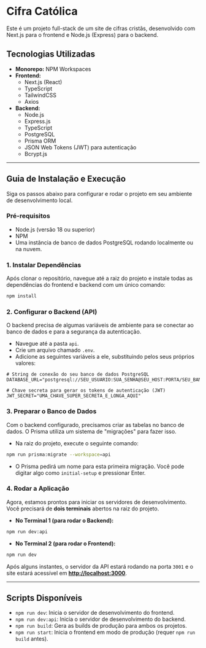 # Cifra Católica

Este é um projeto full-stack de um site de cifras cristãs, desenvolvido com Next.js para o frontend e Node.js (Express) para o backend.

## Tecnologias Utilizadas

- **Monorepo:** NPM Workspaces
- **Frontend:**
  - Next.js (React)
  - TypeScript
  - TailwindCSS
  - Axios
- **Backend:**
  - Node.js
  - Express.js
  - TypeScript
  - PostgreSQL
  - Prisma ORM
  - JSON Web Tokens (JWT) para autenticação
  - Bcrypt.js

---

## Guia de Instalação e Execução

Siga os passos abaixo para configurar e rodar o projeto em seu ambiente de desenvolvimento local.

### Pré-requisitos

- Node.js (versão 18 ou superior)
- NPM
- Uma instância de banco de dados PostgreSQL rodando localmente ou na nuvem.

### 1. Instalar Dependências

Após clonar o repositório, navegue até a raiz do projeto e instale todas as dependências do frontend e backend com um único comando:

```bash
npm install
```

### 2. Configurar o Backend (API)

O backend precisa de algumas variáveis de ambiente para se conectar ao banco de dados e para a segurança da autenticação.

- Navegue até a pasta `api`.
- Crie um arquivo chamado `.env`.
- Adicione as seguintes variáveis a ele, substituindo pelos seus próprios valores:

```env
# String de conexão do seu banco de dados PostgreSQL
DATABASE_URL="postgresql://SEU_USUARIO:SUA_SENHA@SEU_HOST:PORTA/SEU_BANCO"

# Chave secreta para gerar os tokens de autenticação (JWT)
JWT_SECRET="UMA_CHAVE_SUPER_SECRETA_E_LONGA_AQUI"
```

### 3. Preparar o Banco de Dados

Com o backend configurado, precisamos criar as tabelas no banco de dados. O Prisma utiliza um sistema de "migrações" para fazer isso.

- Na raiz do projeto, execute o seguinte comando:

```bash
npm run prisma:migrate --workspace=api
```

- O Prisma pedirá um nome para esta primeira migração. Você pode digitar algo como `initial-setup` e pressionar Enter.

### 4. Rodar a Aplicação

Agora, estamos prontos para iniciar os servidores de desenvolvimento. Você precisará de **dois terminais** abertos na raiz do projeto.

- **No Terminal 1 (para rodar o Backend):**

```bash
npm run dev:api
```

- **No Terminal 2 (para rodar o Frontend):**

```bash
npm run dev
```

Após alguns instantes, o servidor da API estará rodando na porta `3001` e o site estará acessível em **[http://localhost:3000](http://localhost:3000)**.

---

## Scripts Disponíveis

- `npm run dev`: Inicia o servidor de desenvolvimento do frontend.
- `npm run dev:api`: Inicia o servidor de desenvolvimento do backend.
- `npm run build`: Gera as builds de produção para ambos os projetos.
- `npm run start`: Inicia o frontend em modo de produção (requer `npm run build` antes).
